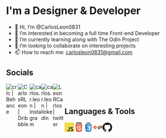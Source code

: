 # I'm a Designer & Developer

- 👋 Hi, I’m @CarlosLeon0831
- 👀 I’m interested in becoming a full time Front-end Developer
- 🌱 I’m currently learning along with The Odin Project
- 💞️ I’m looking to collaborate on interesting projects
- 📫 How to reach me: carlosleon0831@gmail.com

## Socials
[<img align="left" alt="crlc | Behance" width="32px" src="https://user-images.githubusercontent.com/26015056/188921431-f39d9996-97cb-49e1-9051-59d1695c035c.png" />][Behance]
[<img align="left" alt="CarlosRLeon | Dribbble" width="32px" src="https://user-images.githubusercontent.com/26015056/188922401-6663b85b-ee1c-4aaf-8b61-82561906ed6d.png" />][dribbble]
[<img align="left" alt="carlos.r.leon | Instagram" width="32px" src="https://user-images.githubusercontent.com/26015056/188917339-b25bb5d0-4c5b-48b1-be4a-edd9b72277e3.png" />][instagram] 
[<img align="left" alt="carlos.r.leon | linkedin" width="32px" src="https://user-images.githubusercontent.com/26015056/188923370-36f76ba1-e023-4153-8f90-f996cd7b046a.png" />][linkedin] 
[<img align="left" alt="LeonRCarlos | twitter" width="32px" src="https://user-images.githubusercontent.com/26015056/188924103-f5006894-2c3f-4534-9d6d-05975f702528.png" />][twitter] 
</br>
</br>
## Languages & Tools
<img align="left" alt="JavaScript" width="26px" src="https://raw.githubusercontent.com/github/explore/80688e429a7d4ef2fca1e82350fe8e3517d3494d/topics/javascript/javascript.png" />
<img align="left" alt="HTML5" width="26px" src="https://raw.githubusercontent.com/github/explore/80688e429a7d4ef2fca1e82350fe8e3517d3494d/topics/html/html.png" />
<img align="left" alt="CSS3" width="26px" src="https://raw.githubusercontent.com/github/explore/80688e429a7d4ef2fca1e82350fe8e3517d3494d/topics/css/css.png" />
<img align="left" alt="Git" width="26px" src="https://raw.githubusercontent.com/github/explore/80688e429a7d4ef2fca1e82350fe8e3517d3494d/topics/git/git.png" />
<img align="left" alt="GitHub" width="26px" src="https://raw.githubusercontent.com/github/explore/78df643247d429f6cc873026c0622819ad797942/topics/github/github.png" />


[behance]: https://www.behance.net/crlc
[dribbble]: https://dribbble.com/CarlosRLeon
[instagram]: https://www.instagram.com/carlos.r.leon/
[linkedin]: https://www.linkedin.com/in/carlosrleon/
[twitter]: https://twitter.com/LeonRCarlos

<!---
CarlosLeon0831/CarlosLeon0831 is a ✨ special ✨ repository because its `README.md` (this file) appears on your GitHub profile.
You can click the Preview link to take a look at your changes.
--->
